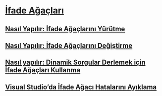 # [İfade Ağaçları](index.md)
## [Nasıl Yapılır: İfade Ağaçlarını Yürütme](how-to-execute-expression-trees.md)
## [Nasıl Yapılır: İfade Ağaçlarını Değiştirme](how-to-modify-expression-trees.md)
## [Nasıl yapılır: Dinamik Sorgular Derlemek için İfade Ağaçları Kullanma](how-to-use-expression-trees-to-build-dynamic-queries.md)
## [Visual Studio’da İfade Ağacı Hatalarını Ayıklama](debugging-expression-trees-in-visual-studio.md)
